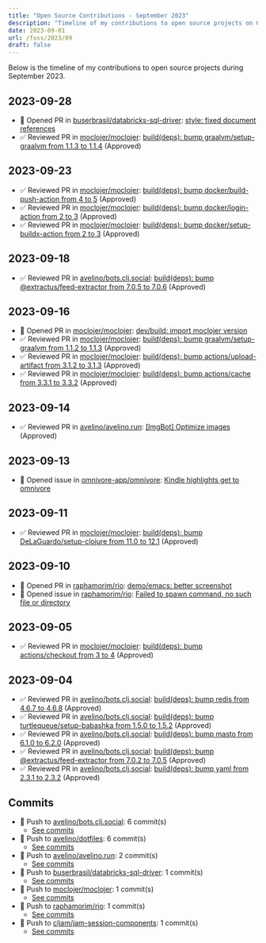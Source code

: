 ```yaml
---
title: "Open Source Contributions - September 2023"
description: "Timeline of my contributions to open source projects on GitHub during September 2023."
date: 2023-09-01
url: /foss/2023/09
draft: false
---
```


Below is the timeline of my contributions to open source projects during September 2023.

## 2023-09-28

- 🔀 Opened PR in [buserbrasil/databricks-sql-driver](https://github.com/buserbrasil/databricks-sql-driver): [style: fixed document references](https://github.com/buserbrasil/databricks-sql-driver/pull/4)
- ✅ Reviewed PR in [moclojer/moclojer](https://github.com/moclojer/moclojer): [build(deps): bump graalvm/setup-graalvm from 1.1.3 to 1.1.4](https://github.com/moclojer/moclojer/pull/150#pullrequestreview-1647783233) (Approved)

## 2023-09-23

- ✅ Reviewed PR in [moclojer/moclojer](https://github.com/moclojer/moclojer): [build(deps): bump docker/build-push-action from 4 to 5](https://github.com/moclojer/moclojer/pull/149#pullrequestreview-1640764718) (Approved)
- ✅ Reviewed PR in [moclojer/moclojer](https://github.com/moclojer/moclojer): [build(deps): bump docker/login-action from 2 to 3](https://github.com/moclojer/moclojer/pull/147#pullrequestreview-1640764675) (Approved)
- ✅ Reviewed PR in [moclojer/moclojer](https://github.com/moclojer/moclojer): [build(deps): bump docker/setup-buildx-action from 2 to 3](https://github.com/moclojer/moclojer/pull/148#pullrequestreview-1640764558) (Approved)

## 2023-09-18

- ✅ Reviewed PR in [avelino/bots.clj.social](https://github.com/avelino/bots.clj.social): [build(deps): bump @extractus/feed-extractor from 7.0.5 to 7.0.6](https://github.com/avelino/bots.clj.social/pull/80#pullrequestreview-1630783027) (Approved)

## 2023-09-16

- 🔀 Opened PR in [moclojer/moclojer](https://github.com/moclojer/moclojer): [dev/build: import moclojer version](https://github.com/moclojer/moclojer/pull/146)
- ✅ Reviewed PR in [moclojer/moclojer](https://github.com/moclojer/moclojer): [build(deps): bump graalvm/setup-graalvm from 1.1.2 to 1.1.3](https://github.com/moclojer/moclojer/pull/142#pullrequestreview-1629970848) (Approved)
- ✅ Reviewed PR in [moclojer/moclojer](https://github.com/moclojer/moclojer): [build(deps): bump actions/upload-artifact from 3.1.2 to 3.1.3](https://github.com/moclojer/moclojer/pull/143#pullrequestreview-1629970818) (Approved)
- ✅ Reviewed PR in [moclojer/moclojer](https://github.com/moclojer/moclojer): [build(deps): bump actions/cache from 3.3.1 to 3.3.2](https://github.com/moclojer/moclojer/pull/144#pullrequestreview-1629970759) (Approved)

## 2023-09-14

- ✅ Reviewed PR in [avelino/avelino.run](https://github.com/avelino/avelino.run): [[ImgBot] Optimize images](https://github.com/avelino/avelino.run/pull/47#pullrequestreview-1627380191) (Approved)

## 2023-09-13

- 🐛 Opened issue in [omnivore-app/omnivore](https://github.com/omnivore-app/omnivore): [Kindle highlights get to omnivore ](https://github.com/omnivore-app/omnivore/issues/2761)

## 2023-09-11

- ✅ Reviewed PR in [moclojer/moclojer](https://github.com/moclojer/moclojer): [build(deps): bump DeLaGuardo/setup-clojure from 11.0 to 12.1](https://github.com/moclojer/moclojer/pull/145#pullrequestreview-1620554246) (Approved)

## 2023-09-10

- 🔀 Opened PR in [raphamorim/rio](https://github.com/raphamorim/rio): [demo/emacs: better screenshot](https://github.com/raphamorim/rio/pull/211)
- 🐛 Opened issue in [raphamorim/rio](https://github.com/raphamorim/rio): [Failed to spawn command, no such file or directory](https://github.com/raphamorim/rio/issues/212)

## 2023-09-05

- ✅ Reviewed PR in [moclojer/moclojer](https://github.com/moclojer/moclojer): [build(deps): bump actions/checkout from 3 to 4](https://github.com/moclojer/moclojer/pull/141#pullrequestreview-1611425703) (Approved)

## 2023-09-04

- ✅ Reviewed PR in [avelino/bots.clj.social](https://github.com/avelino/bots.clj.social): [build(deps): bump redis from 4.6.7 to 4.6.8](https://github.com/avelino/bots.clj.social/pull/75#pullrequestreview-1608950516) (Approved)
- ✅ Reviewed PR in [avelino/bots.clj.social](https://github.com/avelino/bots.clj.social): [build(deps): bump turtlequeue/setup-babashka from 1.5.0 to 1.5.2](https://github.com/avelino/bots.clj.social/pull/74#pullrequestreview-1608949234) (Approved)
- ✅ Reviewed PR in [avelino/bots.clj.social](https://github.com/avelino/bots.clj.social): [build(deps): bump masto from 6.1.0 to 6.2.0](https://github.com/avelino/bots.clj.social/pull/76#pullrequestreview-1608948299) (Approved)
- ✅ Reviewed PR in [avelino/bots.clj.social](https://github.com/avelino/bots.clj.social): [build(deps): bump @extractus/feed-extractor from 7.0.2 to 7.0.5](https://github.com/avelino/bots.clj.social/pull/77#pullrequestreview-1608947527) (Approved)
- ✅ Reviewed PR in [avelino/bots.clj.social](https://github.com/avelino/bots.clj.social): [build(deps): bump yaml from 2.3.1 to 2.3.2](https://github.com/avelino/bots.clj.social/pull/78#pullrequestreview-1608946393) (Approved)

## Commits

- 🔨 Push to [avelino/bots.clj.social](https://github.com/avelino/bots.clj.social): 6 commit(s)
  - [See commits](https://github.com/avelino/bots.clj.social/commits?author=avelino&since=2023-09-01T00:00:00Z&until=2023-09-30T23:59:59Z)
- 🔨 Push to [avelino/dotfiles](https://github.com/avelino/dotfiles): 6 commit(s)
  - [See commits](https://github.com/avelino/dotfiles/commits?author=avelino&since=2023-09-01T00:00:00Z&until=2023-09-30T23:59:59Z)
- 🔨 Push to [avelino/avelino.run](https://github.com/avelino/avelino.run): 2 commit(s)
  - [See commits](https://github.com/avelino/avelino.run/commits?author=avelino&since=2023-09-01T00:00:00Z&until=2023-09-30T23:59:59Z)
- 🔨 Push to [buserbrasil/databricks-sql-driver](https://github.com/buserbrasil/databricks-sql-driver): 1 commit(s)
  - [See commits](https://github.com/buserbrasil/databricks-sql-driver/commits?author=avelino&since=2023-09-01T00:00:00Z&until=2023-09-30T23:59:59Z)
- 🔨 Push to [moclojer/moclojer](https://github.com/moclojer/moclojer): 1 commit(s)
  - [See commits](https://github.com/moclojer/moclojer/commits?author=avelino&since=2023-09-01T00:00:00Z&until=2023-09-30T23:59:59Z)
- 🔨 Push to [raphamorim/rio](https://github.com/raphamorim/rio): 1 commit(s)
  - [See commits](https://github.com/raphamorim/rio/commits?author=avelino&since=2023-09-01T00:00:00Z&until=2023-09-30T23:59:59Z)
- 🔨 Push to [cljam/jam-session-components](https://github.com/cljam/jam-session-components): 1 commit(s)
  - [See commits](https://github.com/cljam/jam-session-components/commits?author=avelino&since=2023-09-01T00:00:00Z&until=2023-09-30T23:59:59Z)

